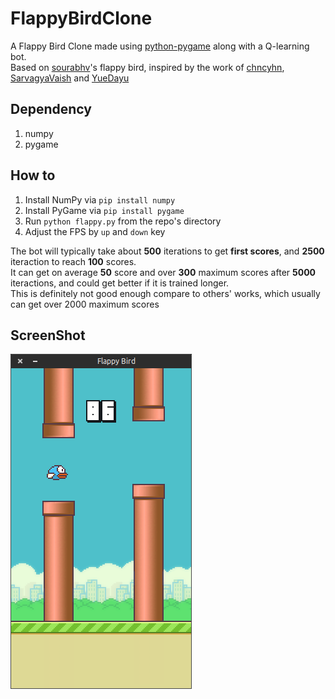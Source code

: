 FlappyBirdClone
===============

A Flappy Bird Clone made using [python-pygame][1] along with a Q-learning bot.  
Based on [sourabhv][2]'s flappy bird, inspired by the work of [chncyhn][3], [SarvagyaVaish][4] and [YueDayu][5]


Dependency
------

1. numpy
2. pygame


How to
------

1. Install NumPy via `pip install numpy`
2. Install PyGame via `pip install pygame`
3. Run `python flappy.py` from the repo's directory
4. Adjust the FPS by `up` and `down` key

The bot will typically take about **500** iterations to get **first scores**, and **2500** iteraction to reach **100** scores.  
It can get on average **50** score and over **300** maximum scores after **5000** iteractions, and could get better if it is trained longer.  
This is definitely not good enough compare to others' works, which usually can get over 2000 maximum scores  


ScreenShot
----------

![Flappy Bird](screenshot1.png)

[1]: http://www.pygame.org
[2]: https://github.com/sourabhv/FlapPyBird
[3]: https://github.com/chncyhn/flappybird-qlearning-bot
[4]: https://github.com/SarvagyaVaish/FlappyBirdRL
[5]: https://www.zhihu.com/question/26408259